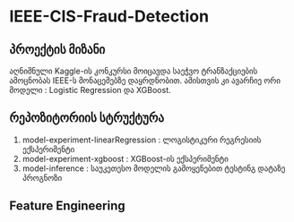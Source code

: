 # IEEE-CIS-Fraud-Detection

## პროექტის მიზანი
აღნიშნული Kaggle-ის კონკურსი მოიცავდა საეჭვო ტრანზაქციების ამოცნობას IEEE-ს მონაცემებზე დაყრდნობით. ამისთვის კი ავარჩიე ორი მოდელი : Logistic Regression და XGBoost.

## რეპოზიტორიის სტრუქტურა
1. model-experiment-linearRegression : ლოგისტიკური რეგრესიის ექსპერიმენტი
2. model-experiment-xgboost : XGBoost-ის ექსპერიმენტი
3. model-inference :  საუკეთესო მოდელის გამოყენებით ტესტინგ დატაზე პროგნოზი

## Feature Engineering

   
